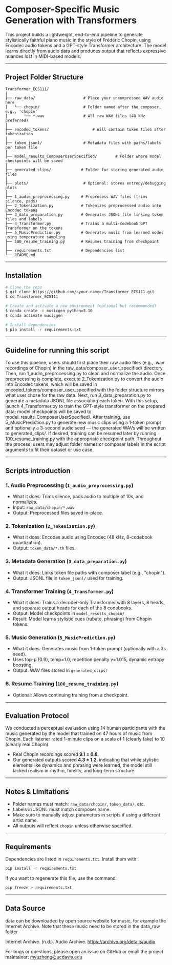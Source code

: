 # Composer-Specific Music Generation with Transformers

This project builds a lightweight, end-to-end pipeline to generate stylistically faithful piano music in the style of Frédéric Chopin, using Encodec audio tokens and a GPT-style Transformer architecture. The model learns directly from audio data and produces output that reflects expressive nuances lost in MIDI-based models.

---

## Project Folder Structure

```
Transformer_ECS111/
│
├── raw_data/                     # Place your uncompressed WAV audio here
│   └── chopin/                   # Folder named after the composer, e.g., 'chopin'
│       └── *.wav                 # All raw WAV files (48 kHz preferred)
│
├── encoded_tokens/                   # Will contain token files after tokenization
│
├── token_jsonl/                  # Metadata files with paths/labels per token file
│
├── model_results_ComposerUserSpecified/        # Folder where model checkpoints will be saved
│
├── generated_clips/             # Folder for storing generated audio files
│
├── plots/                        # Optional: stores entropy/debugging plots
│
├── 1_audio_preprocessing.py     # Preprocess WAV files (trims silence, pads)
├── 2_Tokenization.py            # Tokenizes preprocessed audio into Encodec tokens
├── 3_data_preparation.py        # Generates JSONL file linking token files and labels
├── 4_Transformer.py             # Trains a multi-codebook GPT Transformer on the tokens
├── 5_MusicPrediction.py         # Generates music from learned model using temperature sampling
├── 100_resume_training.py       # Resumes training from checkpoint
│
├── requirements.txt             # Dependencies list
└── README.md
```

---

## Installation

```bash
# Clone the repo
$ git clone https://github.com/<your-name>/Transformer_ECS111.git
$ cd Transformer_ECS111

# Create and activate a new environment (optional but recommended)
$ conda create -n musicgen python=3.10
$ conda activate musicgen

# Install dependencies
$ pip install -r requirements.txt
```

---

## Guideline for running this script

To use this pipeline, users should first place their raw audio files (e.g., .wav recordings of Chopin) in the raw_data/composer_user_specified/ directory. Then, run 1_audio_preprocessing.py to clean and normalize the audio. Once preprocessing is complete, execute 2_Tokenization.py to convert the audio into Encodec tokens, which will be saved in encoded_tokens/composer_user_specified with the folder structure mirrors what user chose for the raw data. Next, run 3_data_preparation.py to generate a metadata JSONL file associating each token. With this setup, launch 4_Transformer.py to train the GPT-style transformer on the prepared data; model checkpoints will be saved to model_results_ComposerUserSpecified/. After training, use 5_MusicPrediction.py to generate new music clips using a 1-token prompt and optionally a 3-second audio seed — the generated WAVs will be written to generated_clips/. If desired, training can be resumed later by running 100_resume_training.py with the appropriate checkpoint path. Throughout the process, users may adjust folder names or composer labels in the script arguments to fit their dataset or use case.

---

## Scripts introduction

### 1. Audio Preprocessing (`1_audio_preprocessing.py`)

* What it does: Trims silence, pads audio to multiple of 10s, and normalizes.
* Input: `raw_data/chopin/*.wav`
* Output: Preprocessed files saved in-place.

### 2. Tokenization (`2_Tokenization.py`)

* What it does: Encodes audio using Encodec (48 kHz, 8-codebook quantization).
* Output: `token_data/*.th` files.

### 3. Metadata Generation (`3_data_preparation.py`)

* What it does: Links token file paths with composer label (e.g., "chopin").
* Output: JSONL file in `token_jsonl/` used for training.

### 4. Transformer Training (`4_Transformer.py`)

* What it does: Trains a decoder-only Transformer with 8 layers, 8 heads, and separate output heads for each of the 8 codebooks.
* Output: Model checkpoints in `model_results_chopin/`
* Result: Model learns stylistic cues (rubato, phrasing) from Chopin tokens.

### 5. Music Generation (`5_MusicPrediction.py`)

* What it does: Generates music from 1-token prompt (optionally with a 3s seed).
* Uses top-p (0.9), temp=1.0, repetition penalty γ=1.015, dynamic entropy boosting.
* Output: WAV files stored in `generated_clips/`

### 6. Resume Training (`100_resume_training.py`)

* Optional: Allows continuing training from a checkpoint.

---

## Evaluation Protocol

We conducted a perceptual evaluation using 14 human participants with the music generated by the model that trained on 47 hours of music from Chopin. Each listener rated 1-minute clips on a scale of 1 (clearly fake) to 10 (clearly real Chopin).

* Real Chopin recordings scored **9.1 ± 0.8**.
* Our generated outputs scored **4.3 ± 1.2**, indicating that while stylistic elements like dynamics and phrasing were learned, the model still lacked realism in rhythm, fidelity, and long-term structure.

---

## Notes & Limitations

* Folder names must match: `raw_data/chopin/`, `token_data/`, etc.
* Labels in JSONL must match composer name.
* Make sure to manually adjust parameters in scripts if using a different artist name.
* All outputs will reflect `chopin` unless otherwise specified.

---

## Requirements

Dependencies are listed in `requirements.txt`. Install them with:

```bash
pip install -r requirements.txt
```

If you want to regenerate this file, use the command:

```bash
pip freeze > requirements.txt
```

---

## Data Source

data can be downloaded by open source website for music, for example the Internet Archive. Note that these music need to be stored in the data_raw folder

Internet Archive. (n.d.). Audio Archive. https://archive.org/details/audio 

For bugs or questions, please open an issue on GitHub or email the project maintainer: myuzheng@ucdavis.edu
